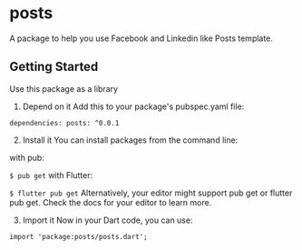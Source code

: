 # posts

A package to help you use Facebook and Linkedin like Posts template.

## Getting Started

Use this package as a library
1. Depend on it
Add this to your package's pubspec.yaml file:

`dependencies:
  posts: ^0.0.1`

2. Install it
You can install packages from the command line:

with pub:

`$ pub get`
with Flutter:

`$ flutter pub get`
Alternatively, your editor might support pub get or flutter pub get. Check the docs for your editor to learn more.

3. Import it
Now in your Dart code, you can use:

`import 'package:posts/posts.dart';`

